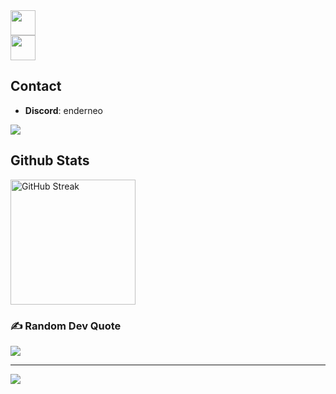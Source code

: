 <a href="https://skillicons.dev">
  <img height=40 src="https://skillicons.dev/icons?i=js,java,kotlin,python,html,css" />
  <br />
  <img height=40 src="https://skillicons.dev/icons?i=nginx,git,github,vscode,idea,webstorm,pycharm,mysql,redis" />
</a>

## Contact
- **Discord**: enderneo
<a href="https://discord.com/users/931561038019698689">
  <img src="https://lanyard.cnrad.dev/api/931561038019698689?showDisplayName=true&idleMessage=Doin'%20nothing%20special%20rn%20:P">
</a>

## Github Stats
<a href="https://git.io/streak-stats">
  <picture>
    <source
      srcset="https://streak-stats.demolab.com?user=giqnt&theme=tokyonight"
      media="(prefers-color-scheme: dark)"
    />
    <source
      srcset="https://streak-stats.demolab.com?user=giqnt"
      media="(prefers-color-scheme: light), (prefers-color-scheme: no-preference)"
    />
    <img height=200 alt="GitHub Streak" />
  </picture>
</a>

### ✍️ Random Dev Quote
![](https://quotes-github-readme.vercel.app/api?type=horizontal&theme=radical)

---
[![](https://visitcount.itsvg.in/api?id=Vinz986&icon=0&color=0)](https://visitcount.itsvg.in)


